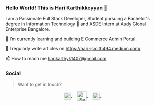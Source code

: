 ### Hello World! This is [Hari Karthikkeyyan](https://harikarthyk.com/) 👋 



I am a Passionate  Full Stack Developer, Student pursuing a Bachelor's degree in Information Technology 🎒 and ASDE Intern at Audy Global Enterprise Bangalore.

🔭 I’m currently learning and building E Commerce Admin Portal.

<!-- 🌱 I’m currently learning AW -->

📝 I regularly write articles on https://hari-jsmith494.medium.com/

📫 How to reach me harikarthyk1407@gmail.com

### Social

> Want to get in touch?

<p align="center">
  <a href="https://www.linkedin.com/in/harikarthyk/">
  <img align="center" alt="Linkdein" width="22px" src="https://cdn.jsdelivr.net/npm/simple-icons@v3/icons/linkedin.svg" />
</a>&nbsp;&nbsp;&nbsp;
  <a href="https://hari-jsmith494.medium.com/" target="blank">
    <img align="center" src="https://cdn.jsdelivr.net/npm/simple-icons@3.0.1/icons/medium.svg" alt="@vadorequest" height="30" width="30" />
  </a>&nbsp;&nbsp;&nbsp;
<a href="https://github.com/Harikarthyk">
  <img align="center" alt="Instagram" width="22px" src="https://cdn.jsdelivr.net/npm/simple-icons@v3/icons/instagram.svg" />
</a> &nbsp;&nbsp;&nbsp;
</p>

<!-- <p align="center">
  <img align="center" src="https://github-readme-stats.vercel.app/api/top-langs/?username=Harikarthyk&layout=compact&hide=php,smarty&bg_color=30,e96443,904e95&title_color=fff&text_color=fff" alt="vadorequest" />&nbsp;
  <img align="center" src="https://github-readme-stats.vercel.app/api?username=Harikarthyk&show_icons=true&count_private=true&show_icons=true&hide=php&bg_color=30,e96443,904e95&title_color=fff&text_color=fff" alt="vadorequest" />
</p> -->

<br>
</br>

<!-- <p align="center">Show some ❤️ by starring some of the repositories!</p> -->
